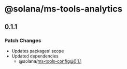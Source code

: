 # @solana/ms-tools-analytics

## 0.1.1

### Patch Changes

- Updates packages' scope
- Updated dependencies
  - @solana/ms-tools-config@0.1.1
